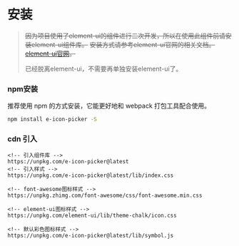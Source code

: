 # 安装

>~~因为项目使用了element-ui的组件进行二次开发，所以在使用此组件前请安装element-ui组件库。~~
>~~安装方式请参考element-ui官网的相关文档。[element-ui官网](https://element.eleme.cn/#/zh-CN/component/installation)。~~
>
>已经脱离element-ui，不需要再单独安装element-ui了。

### npm安装

推荐使用 npm 的方式安装，它能更好地和 webpack 打包工具配合使用。

```bash
npm install e-icon-picker -S
```


### cdn 引入
```
<!-- 引入组件库 -->
https://unpkg.com/e-icon-picker@latest
<!-- 引入样式 -->
https://unpkg.com/e-icon-picker@latest/lib/index.css

<!-- font-awesome图标样式 -->
https://unpkg.zhimg.com/font-awesome/css/font-awesome.min.css

<!-- element-ui图标样式 -->
https://unpkg.com/element-ui/lib/theme-chalk/icon.css

<!-- 默认彩色图标样式 -->
https://unpkg.com/e-icon-picker@latest/lib/symbol.js

```
